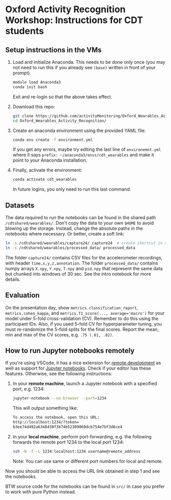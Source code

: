 # Oxford Activity Recognition Workshop: Instructions for CDT students

## Setup instructions in the VMs
1. Load and initialize Anaconda. This needs to be done only once (you may not need to run this if you already see `(base)` written in front of your prompt).

   ```bash
   module load Anaconda3
   conda init bash
   ```
   Exit and re-login so that the above takes effect.
1. Download this repo:
   ```bash
   git clone https://github.com/activityMonitoring/Oxford_Wearables_Activity_Recognition.git
   cd Oxford_Wearables_Activity_Recognition/
   ```
1. Create an anaconda environment using the provided YAML file:
   ```bash
   conda env create -f environment.yml
   ```
   If you get any errors, maybe try editing the last line of
   `environemnt.yml` where it says `prefix: ~/anaconda3/envs/cdt_wearables` and make it point to your
   Anaconda installation.
1. Finally, activate the environment:
   ```bash
   conda activate cdt_wearables
   ```
   In future logins, you only need to run this last command.

## Datasets

The data required to run the notebooks can be found in the shared path
`/cdtshared/wearables/`.
Don't copy the data to your own `$HOME` to avoid blowing up the storage.
Instead, change the absolute paths in the notebooks where necessary.
Or better, create a soft link:
```bash
ln -s /cdtshared/wearables/capture24/ capture24  # create shortcut in current location
ln -s /cdtshared/wearables/processed_data/ processed_data
```

The folder `capture24/` contains CSV files for the accelerometer recordings,
with header `time,x,y,z,annotation`. The folder `processed_data/` contains numpy
arrays `X.npy`, `Y.npy`, `T.npy` and `pid.npy` that represent the same data but
chunked into windows of 30 sec. See the intro notebook for more details.

## Evaluation
On the presentation day, show `metrics.classification_report`,
`metrics.cohen_kappa`, and `metrics.f1_score(..., average='macro')` for your
model under 5-fold cross-validation (CV). Remember to do this using the
participant IDs. Also, if you used 5-fold CV for hyperparameter
tuning, you must re-randomize the 5-fold splits for the final scores. Report the
mean, min and max of the CV scores, e.g. `.75 (.61, .82)`.

## How to run Jupyter notebooks remotely

If you're using VSCode, it has a nice extension for [remote
development](https://code.visualstudio.com/docs/remote/ssh) as well as support
for [Jupyter
notebooks](https://code.visualstudio.com/docs/datascience/jupyter-notebooks).
Check if your editor has these features. Otherwise, see the following
instructions:

1. In your **remote machine**, launch a Jupyter notebook with a specified port, e.g. 1234:
   ```bash
   jupyter-notebook --no-browser --port=1234
   ```
   This will output something like:
   ```bash
   To access the notebook, open this URL:
   http://localhost:1234/?token=
   b3ee74d492a6348430f3b74b52309060dcb754e7bf3d6ce4
   ```

1. In your **local machine**, perform port-forwarding, e.g. the following forwards the remote port 1234 to the local port 1234:
   ```bash
   ssh -N -f -L 1234:localhost:1234 username@remote_address
   ```
   Note: You can use same or different port numbers for local and remote.

Now you should be able to access the URL link obtained in step 1 and see the notebooks.

BTW source code for the notebooks can be found in `src/` in case you prefer to work with pure Python instead.
